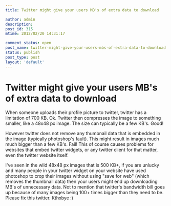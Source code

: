 ```yaml
---
title: Twitter might give your users MB's of extra data to download

author: admin
description: 
post_id: 315
mtime: 2012/02/20 14:31:17

comment_status: open
post_name: twitter-might-give-your-users-mbs-of-extra-data-to-download
status: publish
post_type: post
layout: 'default'
---
```


# Twitter might give your users MB's of extra data to download

When someone uploads their profile picture to twitter, twitter has a limitation of 700 KB. Ok. Twitter then compresses the image to something smaller, like a 48x48 px image. The size can typically be a few KB's. Good! 

However twitter does not remove any thumbnail data that is embedded in the image (typically photoshop's fault). This might result in images much much bigger than a few KB's. Fail! This of course causes problems for websites that embed twitter widgets, or any twitter client for that matter, even the twitter website itself. 

I've seen in the wild 48x48 px images that is 500 KB+, if you are unlucky and many people in your twitter widget on your website have used photoshop to crop their images without using "save for web" (which removes the thumbnail data) then your users might end up downloading MB's of unnecessary data. Not to mention that twitter's bandwidth bill goes up because of many images being 100+ times bigger than they need to be. Please fix this twitter. Kthxbye :)
